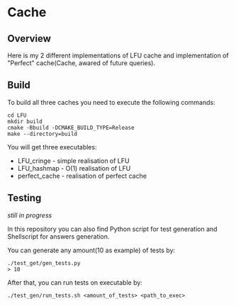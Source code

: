 # Cache

## Overview 

Here is my 2 different implementations of LFU cache and implementation of "Perfect" cache(Cache, awared of future queries).

## Build

To build all three caches you need to execute the following commands:
```shell
cd LFU
mkdir build
cmake -Bbuild -DCMAKE_BUILD_TYPE=Release
make --directory=build
```
You will get three executables:
- LFU_cringe - simple realisation of LFU
- LFU_hashmap - O(1) realisation of LFU
- perfect_cache - realisation of perfect cache

## Testing

*still in progress*

In this repository you can also find Python script for test generation and Shellscript for answers generation.

You can generate any amount(10 as example) of tests by:
```shell
./test_get/gen_tests.py
> 10 
```
After that, you can run tests on executable by:
```shell
./test_gen/run_tests.sh <amount_of_tests> <path_to_exec>
```

